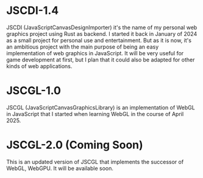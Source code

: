 # JSCDI-1.4
JSCDI (JavaScriptCanvasDesignImporter) it's the name of my personal web graphics project using Rust as backend. I started it back in January of 2024 as a small project for personal use and entertainment. But as it is now, it's an ambitious project with the main purpose of being an easy implementation of web graphics in JavaScript. It will be very useful for game development at first, but I plan that it could also be adapted for other kinds of web applications.
# JSCGL-1.0
JSCGL (JavaScriptCanvasGraphicsLibrary) is an implementation of WebGL in JavaScript that I started when learning WebGL in the course of April 2025.
# JSCGL-2.0 (Coming Soon)
This is an updated version of JSCGL that implements the successor of WebGL, WebGPU. It will be available soon.
